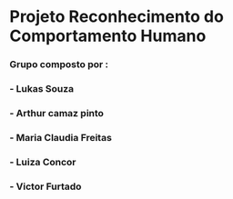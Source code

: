 # Projeto Reconhecimento do Comportamento Humano

### Grupo composto por :
### - Lukas Souza
### - Arthur camaz pinto
### - Maria Claudia Freitas
### - Luiza Concor
### - Victor Furtado


